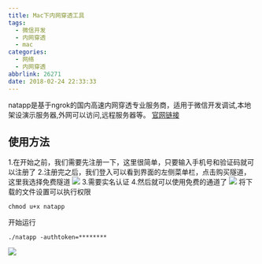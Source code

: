 ```yaml
---
title: Mac下内网穿透工具
tags:
  - 微信开发
  - 内网穿透
  - mac
categories:
  - 网络
  - 内网穿透
abbrlink: 26271
date: 2018-02-24 22:33:33
---
```

natapp是基于ngrok的国内高速内网穿透专业服务商，适用于微信开发调试,本地架设演示服务器,外网可以访问,远程服务器等。
 [官网链接](https://natapp.cn/)

## 使用方法
1.在开始之前，我们需要先注册一下，这里很简单，只要输入手机号和验证码就可以注册了
2.注册完之后，我们登入可以看到界面的左侧菜单栏，点击购买隧道，这里我选择免费隧道
![](https://sweetm-1256061026.cos.ap-beijing.myqcloud.com/2018-02-24-Mac%E4%B8%8B%E5%86%85%E7%BD%91%E7%A9%BF%E9%80%8F%E5%B7%A5%E5%85%B7/%E8%B4%AD%E4%B9%B0.jpg)
3.需要实名认证
4.然后就可以使用免费的通道了
![](https://sweetm-1256061026.cos.ap-beijing.myqcloud.com/2018-02-24-Mac%E4%B8%8B%E5%86%85%E7%BD%91%E7%A9%BF%E9%80%8F%E5%B7%A5%E5%85%B7/%E5%86%85%E7%BD%91%E8%AE%BE%E7%BD%AE.jpg)
将下载的文件设置可以执行权限

```
chmod u+x natapp
```
开始运行

```
./natapp -authtoken=********
```
![](https://sweetm-1256061026.cos.ap-beijing.myqcloud.com/2018-02-24-Mac%E4%B8%8B%E5%86%85%E7%BD%91%E7%A9%BF%E9%80%8F%E5%B7%A5%E5%85%B7/%E8%BF%90%E8%A1%8C.jpg)


